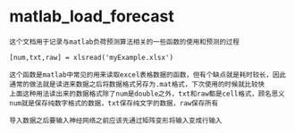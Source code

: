 # matlab_load_forecast
    这个文档用于记录与matlab负荷预测算法相关的一些函数的使用和预测的过程
   
```
[num,txt,raw] = xlsread('myExample.xlsx')
```
    这个函数是matlab中常见的用来读取excel表格数据的函数，但有个缺点就是耗时较长，因此通常的做法就是读进来数据之后将数据格式另存为.mat格式，下次使用的时候就比较快
    上面这种用法读出来的数据格式除了num是double之外，txt和raw都是cell格式，顾名思义num就是保存纯数字格式的数据，txt保存纯文字的数据，raw保存所有
```
导入数据之后要输入神经网络之前应该先通过矩阵变形将输入变成行输入
